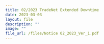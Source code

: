 ```yaml
---
title: 02/2023 TradeNet Extended Downtime
date: 2023-03-03
layout: file
description: ""
image: ""
file_url: /files/Notice 02_2023_Ver_1.pdf
---
```

